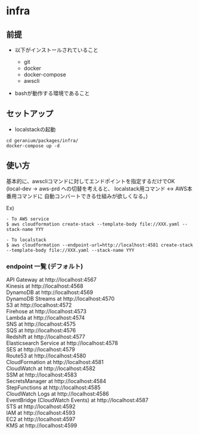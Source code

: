 
# infra

## 前提

- 以下がインストールされていること
  - git
  - docker
  - docker-compose
  - awscli

- bashが動作する環境であること

## セットアップ

- localstackの起動

```
cd geranium/packages/infra/
docker-compose up -d
```

## 使い方
基本的に、awscliコマンドに対してエンドポイントを指定するだけでOK  
(local-dev -> aws-prd への切替を考えると、
localstack用コマンド <-> AWS本番用コマンドに
自動コンバートできる仕組みが欲しくなる。)

Ex)
```
- To AWS service
$ aws cloudformation create-stack --template-body file://XXX.yaml --stack-name YYY

- To localstack
$ aws cloudformation --endpoint-url=http://localhost:4581 create-stack --template-body file://XXX.yaml --stack-name YYY
```

### endpoint 一覧 (デフォルト)
API Gateway at http://localhost:4567  
Kinesis at http://localhost:4568  
DynamoDB at http://localhost:4569  
DynamoDB Streams at http://localhost:4570  
S3 at http://localhost:4572  
Firehose at http://localhost:4573  
Lambda at http://localhost:4574  
SNS at http://localhost:4575  
SQS at http://localhost:4576  
Redshift at http://localhost:4577  
Elasticsearch Service at http://localhost:4578  
SES at http://localhost:4579  
Route53 at http://localhost:4580  
CloudFormation at http://localhost:4581  
CloudWatch at http://localhost:4582  
SSM at http://localhost:4583  
SecretsManager at http://localhost:4584  
StepFunctions at http://localhost:4585  
CloudWatch Logs at http://localhost:4586  
EventBridge (CloudWatch Events) at http://localhost:4587  
STS at http://localhost:4592  
IAM at http://localhost:4593  
EC2 at http://localhost:4597  
KMS at http://localhost:4599  
